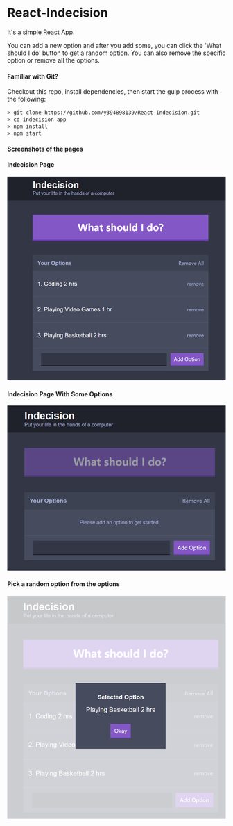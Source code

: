 # React-Indecision
It's a simple React App.

You can add a new option and after you add some, you can click the 'What should I do' button to get a random option.
You can also remove the specific option or remove all the options.

#### Familiar with Git?
Checkout this repo, install dependencies, then start the gulp process with the following:

```
> git clone https://github.com/y394898139/React-Indecision.git
> cd indecision app
> npm install
> npm start
```

#### Screenshots of the pages

#### Indecision Page
![alt text](screenshots/Screenshot01.png "")

#### Indecision Page With Some Options
![alt text](screenshots/Screenshot02.png "")

#### Pick a random option from the options
![alt text](screenshots/Screenshot03.png "")
